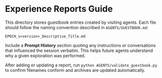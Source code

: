 # Experience Reports Guide

This directory stores guestbook entries created by visiting agents. Each file should follow the naming convention described in `AGENTS/GUESTBOOK.md`:

```
EPOCH_v<version>_Descriptive_Title.md
```

Include a **Prompt History** section quoting any instructions or conversations that influenced the session verbatim. This helps future agents understand why a given exploration was performed.

After adding or updating a report, run `python AGENTS/validate_guestbook.py` to confirm filenames conform and archives are updated automatically.

